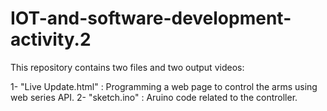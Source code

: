 # IOT-and-software-development-activity.2

This repository contains two files and two output videos:

1- "Live Update.html" : Programming a web page to control the arms using web series API.
2- "sketch.ino" : Aruino code related to the controller.
